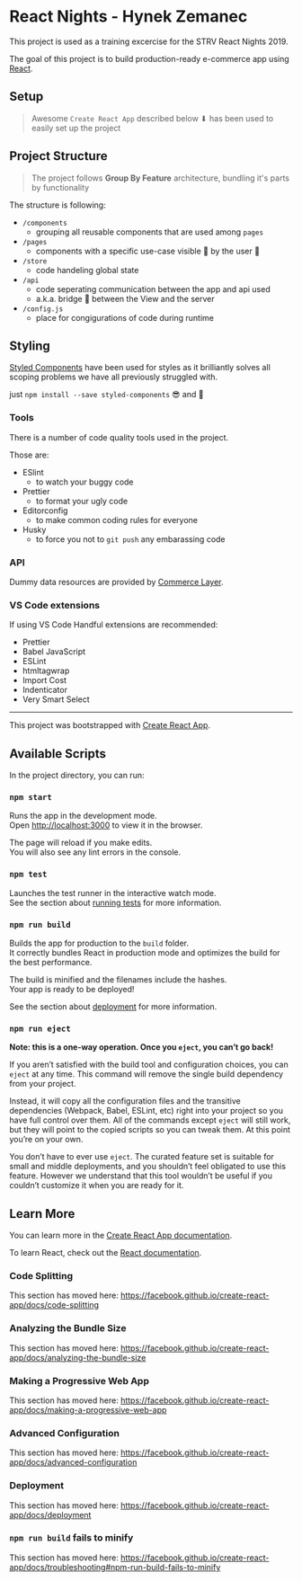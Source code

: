 # React Nights - Hynek Zemanec

This project is used as a training excercise for the STRV React Nights 2019.

The goal of this project is to build production-ready e-commerce app using [React](https://reactjs.org/).

## Setup

> Awesome `Create React App` described below ⬇ has been used to easily set up the project

## Project Structure

> The project follows **Group By Feature** architecture, bundling it's parts by functionality

The structure is following:

- `/components`
  - grouping all reusable components that are used among `pages`
- `/pages`
  - components with a specific use-case visible 👀 by the user 👤
- `/store`
  - code handeling global state
- `/api`
  - code seperating communication between the app and api used
  - a.k.a. bridge 🌉 between the View and the server
- `/config.js`
  - place for congigurations of code during runtime

## Styling

[Styled Components](https://www.styled-components.com/) have been used for styles as it brilliantly solves all scoping problems we have all previously struggled with.

just `npm install --save styled-components` 😎 and 🎊

### Tools

There is a number of code quality tools used in the project.

Those are:

- ESlint
  - to watch your buggy code
- Prettier
  - to format your ugly code
- Editorconfig
  - to make common coding rules for everyone
- Husky
  - to force you not to `git push` any embarassing code

### API

Dummy data resources are provided by [Commerce Layer](https://commercelayer.io/).

### VS Code extensions

If using VS Code Handful extensions are recommended:

- Prettier
- Babel JavaScript
- ESLint
- htmltagwrap
- Import Cost
- Indenticator
- Very Smart Select

---

This project was bootstrapped with [Create React App](https://github.com/facebook/create-react-app).

## Available Scripts

In the project directory, you can run:

### `npm start`

Runs the app in the development mode.<br>
Open [http://localhost:3000](http://localhost:3000) to view it in the browser.

The page will reload if you make edits.<br>
You will also see any lint errors in the console.

### `npm test`

Launches the test runner in the interactive watch mode.<br>
See the section about [running tests](https://facebook.github.io/create-react-app/docs/running-tests) for more information.

### `npm run build`

Builds the app for production to the `build` folder.<br>
It correctly bundles React in production mode and optimizes the build for the best performance.

The build is minified and the filenames include the hashes.<br>
Your app is ready to be deployed!

See the section about [deployment](https://facebook.github.io/create-react-app/docs/deployment) for more information.

### `npm run eject`

**Note: this is a one-way operation. Once you `eject`, you can’t go back!**

If you aren’t satisfied with the build tool and configuration choices, you can `eject` at any time. This command will remove the single build dependency from your project.

Instead, it will copy all the configuration files and the transitive dependencies (Webpack, Babel, ESLint, etc) right into your project so you have full control over them. All of the commands except `eject` will still work, but they will point to the copied scripts so you can tweak them. At this point you’re on your own.

You don’t have to ever use `eject`. The curated feature set is suitable for small and middle deployments, and you shouldn’t feel obligated to use this feature. However we understand that this tool wouldn’t be useful if you couldn’t customize it when you are ready for it.

## Learn More

You can learn more in the [Create React App documentation](https://facebook.github.io/create-react-app/docs/getting-started).

To learn React, check out the [React documentation](https://reactjs.org/).

### Code Splitting

This section has moved here: https://facebook.github.io/create-react-app/docs/code-splitting

### Analyzing the Bundle Size

This section has moved here: https://facebook.github.io/create-react-app/docs/analyzing-the-bundle-size

### Making a Progressive Web App

This section has moved here: https://facebook.github.io/create-react-app/docs/making-a-progressive-web-app

### Advanced Configuration

This section has moved here: https://facebook.github.io/create-react-app/docs/advanced-configuration

### Deployment

This section has moved here: https://facebook.github.io/create-react-app/docs/deployment

### `npm run build` fails to minify

This section has moved here: https://facebook.github.io/create-react-app/docs/troubleshooting#npm-run-build-fails-to-minify
